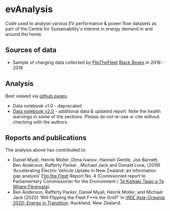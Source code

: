 # evAnalysis

Code used to analyse various EV performance & power flow datasets as part of the Centre for Sustainability's interest in energy demand in and around the home.

## Sources of data

 * Sample of charging data collected by [FlipTheFleet](http://flipthefleet.org/) [Black Boxes](https://flipthefleet.org/ev-black-box/) in 2018 - 2019

## Analysis

Best viewed via [github pages](https://cfsotago.github.io/evAnalysis/).

 * Data notebook v1.0 - deprecated
 * [Data notebook v2.0](EVBB_report_v1_final_EVBB_processed_all_v2.0_20190604.html) - additional data & updated report. Note the health warnings in some of the sections. Please do not re-use or cite without checking with the authors.
 
## Reports and publications

The analysis above has contributed to:

  * Daniel Myall, Henrik Moller, Dima Ivanov, Hannah Gentle, Joe Barnett, Ben Anderson, Rafferty Parker , Michael Jack and Donald Love, (2019) ‘Accelerating Electric Vehicle Uptake in New Zealand: an information gap analysis’ [Flip the Fleet](http://flipthefleet.org/) Report No. 4 (Comissioned report to Parliamentary Commissioner for the Environment / [Te Kaitiaki Taiao a Te Whare Pāremata](https://www.pce.parliament.nz/)).
  * Ben Anderson, Rafferty Parker, Daniel Myall, Henrik Moller, and Michael Jack (2020) ‘Will Flipping the Fleet F**k the Grid?’ In [IAEE Asia-Oceania 2020: Energy in Transition](https://iaee2020.nz/). Auckland, New Zealand.


